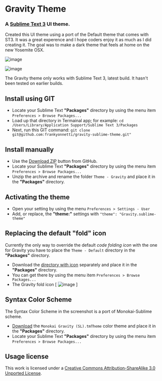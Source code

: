 # Gravity Theme

### A [Sublime Text 3](http://www.sublimetext.com/3) UI theme. 

Created this UI theme using a port of the Default theme that comes with ST3. It was a great experence and I hope coders enjoy it as much as I did creating it. The goal was to make a dark theme that feels at home on the new Yosemite OSX.


![image](https://s3.amazonaws.com/yonnetti-sublime/gravity/gravity-screenshot1.png)

![image](https://s3.amazonaws.com/yonnetti-sublime/gravity/gravity-screenshot2.png)


The Gravity theme only works with Sublime Text 3, latest build. It hasn't been tested on earlier builds.


## Install using GIT

* Locate your Sublime Text **"Packages"** directory by using the menu item `Preferences > Browse Packages...`
* Load up that directory in Termainal app; for example: `cd /Users/Library/Application Support/Sublime Text 3/Packages`
* Next, run this GIT command: `git clone git@github.com:frankyonnetti/gravity-sublime-theme.git"`


## Install manually

* Use the [Download ZIP](https://github.com/frankyonnetti/gravity-sublime-theme/archive/master.zip) button from GitHub.
* Locate your Sublime Text **"Packages"** directory by using the menu item `Preferences > Browse Packages...`
* Unzip the archive and rename the folder `Theme - Gravity` and place it in the **"Packages"** directory.


## Activating the theme

* Open your setting by using the menu `Preferences > Settings - User`
* Add, or replace, the **"theme:"** settings with `"theme": "Gravity.sublime-theme"`


## Replacing the default "fold" icon

Currently the only way to override the default *code folding icon* with the one for Gravity you have to place the `Theme - Default` directory in the **"Packages"** directory.

* Download the [directory with icon](https://s3.amazonaws.com/yonnetti-sublime/gravity/Theme-Default.zip) separately and place it in the **"Packages"** directory.
* You can get there by using the menu item `Preferences > Browse Packages...`
* The Gravity fold icon [ ![image](https://s3.amazonaws.com/yonnetti-sublime/gravity/fold.png) ]


## Syntax Color Scheme

The Syntax Color Scheme in the screenshot is a port of Monokai-Sublime scheme.

* [Download](https://s3.amazonaws.com/yonnetti-sublime/gravity/Monokai-Gravity.zip)  the `Monokai Gravity (SL).tmTheme` color theme and place it in the **"Packages"** directory.
* Locate your Sublime Text **"Packages"** directory by using the menu item `Preferences > Browse Packages...`

## Usage license

This work is licensed under a [Creative Commons Attribution-ShareAlike 3.0 Unported License](http://creativecommons.org/licenses/by-sa/3.0/).


